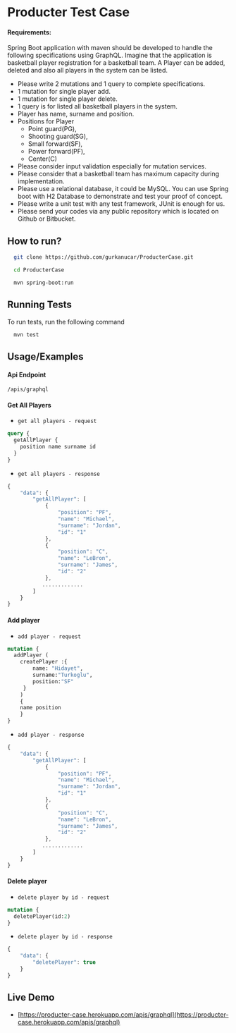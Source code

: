 
# Producter Test Case

#### Requirements:

Spring Boot application with maven should be developed to handle the following specifications using GraphQL. Imagine that the application is basketball player registration for a basketball team. A Player can be added, deleted and also all players in the system can be listed.

- Please write 2 mutations and 1 query to complete specifications.
- 1 mutation for single player add.
- 1 mutation for single player delete.
- 1 query is for listed all basketball players in the system.
- Player has name, surname and position.
- Positions for Player
    - Point guard(PG),
    - Shooting guard(SG),
    - Small forward(SF),
    - Power forward(PF),
    - Center(C)
- Please consider input validation especially for mutation services.
- Please consider that a basketball team has maximum capacity during implementation.
- Please use a relational database, it could be MySQL. You can use Spring boot with H2 Database to demonstrate and test your proof of concept.
- Please write a unit test with any test framework, JUnit is enough for us.
- Please send your codes via any public repository which is located on Github or Bitbucket.


## How to run?


```bash
  git clone https://github.com/gurkanucar/ProducterCase.git

  cd ProducterCase

  mvn spring-boot:run
```


## Running Tests

To run tests, run the following command

```bash
  mvn test
```


## Usage/Examples

#### Api Endpoint
`/apis/graphql`

#### Get All Players


- `get all players - request`
```graphql
query {
  getAllPlayer {
    position name surname id      
  }
}
```

- `get all players - response`
```javascript
{
    "data": {
        "getAllPlayer": [
            {
                "position": "PF",
                "name": "Michael",
                "surname": "Jordan",
                "id": "1"
            },
            {
                "position": "C",
                "name": "LeBron",
                "surname": "James",
                "id": "2"
            },
           .............
        ]
    }
}
```

#### Add player

- `add player - request`
```graphql
mutation {
  addPlayer (
    createPlayer :{
        name: "Hidayet",
        surname:"Turkoglu",
        position:"SF"
     }
    )
    {
    name position
    }
}
```

- `add player - response`
```javascript
{
    "data": {
        "getAllPlayer": [
            {
                "position": "PF",
                "name": "Michael",
                "surname": "Jordan",
                "id": "1"
            },
            {
                "position": "C",
                "name": "LeBron",
                "surname": "James",
                "id": "2"
            },
           .............
        ]
    }
}
```



#### Delete player

- `delete player by id - request`
```graphql
mutation {
  deletePlayer(id:2)
}
```

- `delete player by id - response`
```javascript
{
    "data": {
        "deletePlayer": true
    }
}
```
## Live Demo

- [https://producter-case.herokuapp.com/apis/graphql](https://producter-case.herokuapp.com/apis/graphql)

